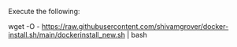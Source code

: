 Execute the following:

wget -O - https://raw.githubusercontent.com/shivamgrover/docker-install.sh/main/dockerinstall_new.sh | bash
